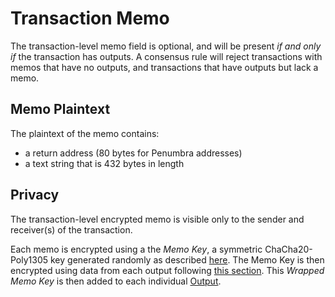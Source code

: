 # Transaction Memo

The transaction-level memo field is optional, and will be present _if and only if_ the transaction has outputs. A consensus rule will reject transactions with memos that have no outputs, and transactions that have outputs but lack a memo.

## Memo Plaintext

The plaintext of the memo contains:

* a return address (80 bytes for Penumbra addresses)
* a text string that is 432 bytes in length

## Privacy

The transaction-level encrypted memo is visible only to the sender and receiver(s) of the transaction.

Each memo is encrypted using a the *Memo Key*, a symmetric ChaCha20-Poly1305 key generated randomly as described [here](../addresses_keys/transaction_crypto.md#random-memo-key). The Memo Key is then encrypted using data from each output following [this section](../addresses_keys/transaction_crypto.md#per-action-payload-key-notes-and-memo-key). This *Wrapped Memo Key* is then added to each individual [Output](../shielded_pool/action/output.md#output-body).
